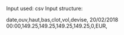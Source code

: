 Input used: csv
Input structure:

date,ouv,haut,bas,clot,vol,devise,
20/02/2018 00:00,149.25,149.25,149.25,149.25,0,EUR,

